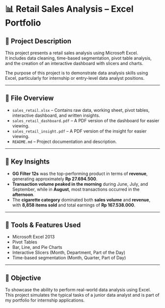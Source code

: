 # 📊 Retail Sales Analysis – Excel Portfolio

## 📌 Project Description
This project presents a retail sales analysis using Microsoft Excel.  
It includes data cleaning, time-based segmentation, pivot table analysis, and the creation of an interactive dashboard with slicers and charts.

The purpose of this project is to demonstrate data analysis skills using Excel, particularly for internship or entry-level data analyst positions.

---

## 📁 File Overview
- `sales_retail.xlsx` – Contains raw data, working sheet, pivot tables, interactive dashboard, and written insights.
- `sales_retail_dashboard.pdf` – A PDF version of the dashboard for easier viewing.
- `sales_retail_insight.pdf` – A PDF version of the insight for easier viewing.
- `README.md` – Project documentation and description.

---

## 📌 Key Insights
- **GG Filter 12s** was the top-performing product in terms of **revenue**, generating approximately **Rp 27.694.500**.
- **Transaction volume peaked in the morning** during June, July, and September, while in **August**, most transactions occurred in the **afternoon**.
- The **cigarette category** dominated both **sales volume** and **revenue**, with **8,858 items sold** and total earnings of **Rp 167.538.000**.

---

## 🧰 Tools & Features Used
- Microsoft Excel 2013
- Pivot Tables
- Bar, Line, and Pie Charts
- Interactive Slicers (Month, Department, Part of the Day)
- Time-based segmentation (Month, Quarter, Part of Day)

---

## 🎯 Objective
To showcase the ability to perform real-world data analysis using Excel.  
This project simulates the typical tasks of a junior data analyst and is part of my portfolio for internship applications.

